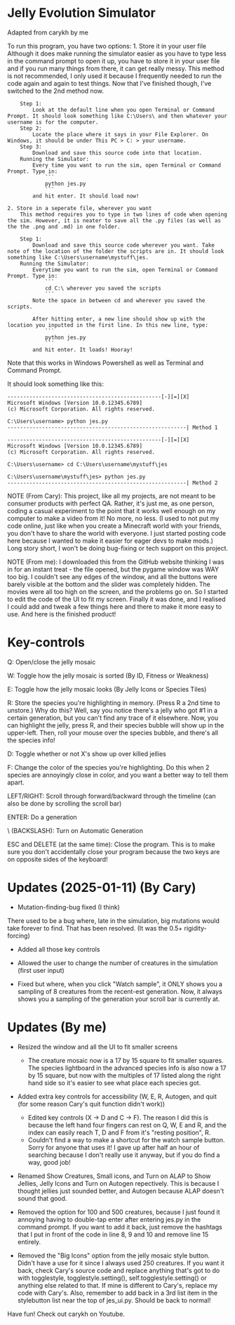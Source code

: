 # Jelly Evolution Simulator
Adapted from carykh by me

To run this program, you have two options:
    1. Store it in your user file
        Although it does make running the simulator easier as you have to type less in the command prompt to open it up, you have to store it in your user file and if you run many things from there, it can get really messy. This method is not recommended, I only used it because I frequently needed to run the code again and again to test things. Now that I've finished though, I've switched to the 2nd method now.

        Step 1:
            Look at the default line when you open Terminal or Command Prompt. It should look something like C:\Users\ and then whatever your username is for the computer.
        Step 2: 
            Locate the place where it says in your File Explorer. On Windows, it should be under This PC > C: > your username.
        Step 3:
            Download and save this source code into that location.
        Running the Simulator:
            Every time you want to run the sim, open Terminal or Command Prompt. Type in:
                ```
                python jes.py
                ```
            and hit enter. It should load now!
    
    2. Store in a seperate file, wherever you want
        This method requires you to type in two lines of code when opening the sim. However, it is neater to save all the .py files (as well as the the .png and .md) in one folder.

        Step 1:
            Download and save this source code wherever you want. Take note of the location of the folder the scripts are in. It should look something like C:\Users\username\mystuff\jes.
        Running the Simulator:
            Everytime you want to run the sim, open Terminal or Command Prompt. Type in:
                ```
                cd C:\ wherever you saved the scripts
                ```
            Note the space in between cd and wherever you saved the scripts.

            After hitting enter, a new line should show up with the location you inputted in the first line. In this new line, type:
                ```
                python jes.py
                ```
            and hit enter. It loads! Hooray!

Note that this works in Windows Powershell as well as Terminal and Command Prompt.

It should look something like this:
```
-------------------------------------------------[-][=][X]
Microsoft Windows [Version 10.0.12345.6789]
(c) Microsoft Corporation. All rights reserved.

C:\Users\username> python jes.py
---------------------------------------------------------| Method 1
```

```
-------------------------------------------------[-][=][X]
Microsoft Windows [Version 10.0.12345.6789]
(c) Microsoft Corporation. All rights reserved.

C:\Users\username> cd C:\Users\username\mystuff\jes

C:\Users\username\mystuff\jes> python jes.py
---------------------------------------------------------| Method 2
```
NOTE (From Cary): This project, like all my projects, are not meant to be consumer products with perfect QA. Rather, it's just me, as one person, coding a casual experiment to the point that it works well enough on my computer to make a video from it! No more, no less. (I used to not put my code online, just like when you create a Minecraft world with your friends, you don't have to share the world with everyone. I just started posting code here because I wanted to make it easier for eager devs to make mods.) Long story short, I won't be doing bug-fixing or tech support on this project.

NOTE (From me): I downloaded this from the GitHub website thinking I was in for an instant treat - the file opened, but the pygame window was WAY too big. I couldn't see any edges of the window, and all the buttons were barely visible at the bottom and the slider was completely hidden. The movies were all too high on the screen, and the problems go on. So I started to edit the code of the UI to fit my screen.
Finally it was done, and I realised I could add and tweak a few things here and there to make it more easy to use. And here is the finished product!

# Key-controls

Q: Open/close the jelly mosaic

W: Toggle how the jelly mosaic is sorted (By ID, Fitness or Weakness)

E: Toggle how the jelly mosaic looks (By Jelly Icons or Species Tiles)

R: Store the species you're highlighting in memory. (Press R a 2nd time to unstore.) Why do this? Well, say you notice there's a jelly who got #1 in a certain generation, but you can't find any trace of it elsewhere. Now, you can highlight the jelly, press R, and their species bubble will show up in the upper-left. Then, roll your mouse over the species bubble, and there's all the species info!

D: Toggle whether or not X's show up over killed jellies

F: Change the color of the species you're highlighting. Do this when 2 species are annoyingly close in color, and you want a better way to tell them apart.

LEFT/RIGHT: Scroll through forward/backward through the timeline (can also be done by scrolling the scroll bar)

ENTER: Do a generation

\ (BACKSLASH): Turn on Automatic Generation

ESC and DELETE (at the same time): Close the program. This is to make sure you don't accidentally close your program because the two keys are on opposite sides of the keyboard!

# Updates (2025-01-11) (By Cary)

- Mutation-finding-bug fixed (I think)

There used to be a bug where, late in the simulation, big mutations would take forever to find. That has been resolved. (It was the 0.5+ rigidity-forcing)

- Added all those key controls

- Allowed the user to change the number of creatures in the simulation (first user input)

- Fixed but where, when you click "Watch sample", it ONLY shows you a sampling of 8 creatures from the recent-est generation. Now, it always shows you a sampling of the generation your scroll bar is currently at.

# Updates (By me)

- Resized the window and all the UI to fit smaller screens
    - The creature mosaic now is a 17 by 15 square to fit smaller squares. The species lightboard in the advanced species info is also now a 17 by 15 square, but now with the multiples of 17 listed along the right hand side so it's easier to see what place each species got.

- Added extra key controls for accessibility (W, E, R, Autogen, and quit (for some reason Cary's quit function didn't work))
    - Edited key controls (X -> D and C -> F). The reason I did this is because the left hand four fingers can rest on Q, W, E and R, and the index can easily reach T, D and F from it's "resting position", R.
    - Couldn't find a way to make a shortcut for the watch sample button. Sorry for anyone that uses it! I gave up after half an hour of searching because I don't really use it anyway, but if you do find a way, good job!

- Renamed Show Creatures, Small icons, and Turn on ALAP to Show Jellies, Jelly Icons and Turn on Autogen repectively. This is because I thought jellies just sounded better, and Autogen because ALAP doesn't sound that good.

- Removed the option for 100 and 500 creatures, because I just found it annoying having to double-tap enter after entering jes.py in the command prompt. If you want to add it back, just remove the hashtags that I put in front of the code in line 8, 9 and 10 and remove line 15 entirely.

- Removed the "Big Icons" option from the jelly mosaic style button. Didn't have a use for it since I always used 250 creatures. If you want it back, check Cary's source code and replace anything that's got to do with togglestyle, togglestyle.setting(), self.togglestyle.setting() or anything else related to that. If mine is different to Cary's, replace my code with Cary's. Also, remember to add back in a 3rd list item in the stylebutton list near the top of jes_ui.py. Should be back to normal!

Have fun! Check out carykh on Youtube.